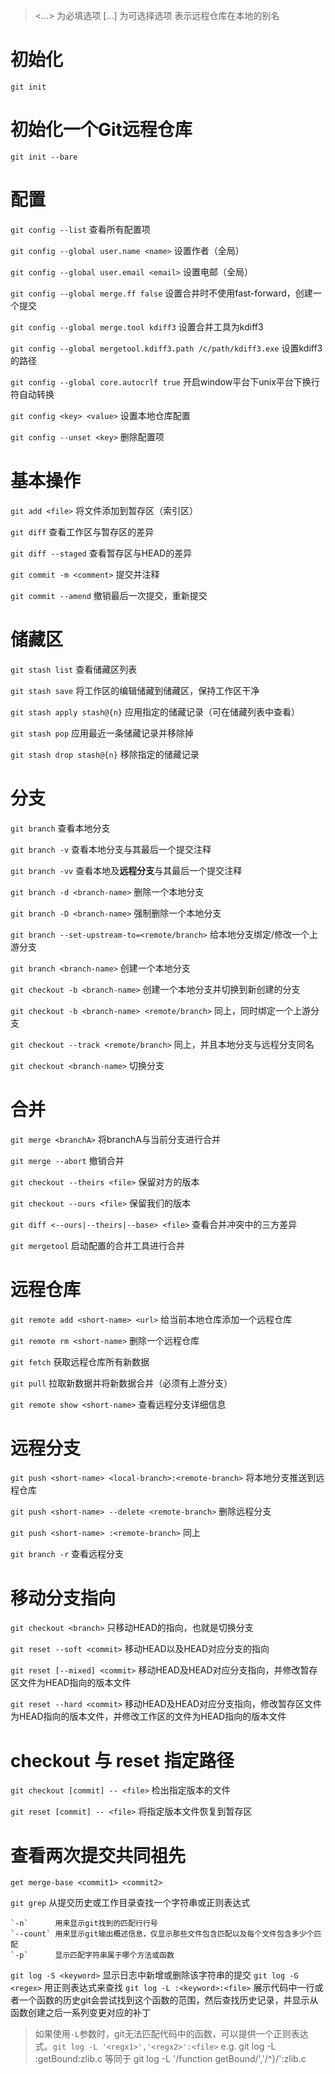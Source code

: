 > <...> 为必填选项
> [...] 为可选择选项
> <short-name> 表示远程仓库在本地的别名

# 初始化

`git init`

# 初始化一个Git远程仓库

`git init --bare`

# 配置

`git config --list` 查看所有配置项

`git config --global user.name <name>` 设置作者（全局）

`git config --global user.email <email>` 设置电邮（全局）

`git config --global merge.ff false` 设置合并时不使用fast-forward，创建一个提交

`git config --global merge.tool kdiff3` 设置合并工具为kdiff3

`git config --global mergetool.kdiff3.path /c/path/kdiff3.exe` 设置kdiff3的路径

`git config --global core.autocrlf true` 开启window平台下unix平台下换行符自动转换

`git config <key> <value>` 设置本地仓库配置

`git config --unset <key>` 删除配置项

# 基本操作

`git add <file>` 将文件添加到暂存区（索引区）

`git diff` 查看工作区与暂存区的差异

`git diff --staged` 查看暂存区与HEAD的差异

`git commit -m <comment>` 提交并注释

`git commit --amend` 撤销最后一次提交，重新提交

# 储藏区

`git stash list` 查看储藏区列表

`git stash save` 将工作区的编辑储藏到储藏区，保持工作区干净

`git stash apply stash@{n}` 应用指定的储藏记录（可在储藏列表中查看）

`git stash pop` 应用最近一条储藏记录并移除掉

`git stash drop stash@{n}` 移除指定的储藏记录

# 分支

`git branch` 查看本地分支

`git branch -v` 查看本地分支与其最后一个提交注释

`git branch -vv` 查看本地及**远程分支**与其最后一个提交注释

`git branch -d <branch-name>` 删除一个本地分支

`git branch -D <branch-name>` 强制删除一个本地分支

`git branch --set-upstream-to=<remote/branch>` 给本地分支绑定/修改一个上游分支

`git branch <branch-name>` 创建一个本地分支

`git checkout -b <branch-name>` 创建一个本地分支并切换到新创建的分支

`git checkout -b <branch-name> <remote/branch>` 同上，同时绑定一个上游分支

`git checkout --track <remote/branch>` 同上，并且本地分支与远程分支同名

`git checkout <branch-name>` 切换分支

# 合并

`git merge <branchA>` 将branchA与当前分支进行合并

`git merge --abort` 撤销合并

`git checkout --theirs <file>` 保留对方的版本

`git checkout --ours <file>` 保留我们的版本

`git diff <--ours|--theirs|--base> <file>` 查看合并冲突中的三方差异

`git mergetool` 启动配置的合并工具进行合并

# 远程仓库

`git remote add <short-name> <url>` 给当前本地仓库添加一个远程仓库

`git remote rm <short-name>` 删除一个远程仓库

`git fetch` 获取远程仓库所有新数据

`git pull` 拉取新数据并将新数据合并（必须有上游分支）

`git remote show <short-name>` 查看远程分支详细信息

# 远程分支

`git push <short-name> <local-branch>:<remote-branch>` 将本地分支推送到远程仓库

`git push <short-name> --delete <remote-branch>` 删除远程分支

`git push <short-name> :<remote-branch>` 同上

`git branch -r` 查看远程分支

# 移动分支指向

`git checkout <branch>` 只移动HEAD的指向，也就是切换分支

`git reset --soft <commit>` 移动HEAD以及HEAD对应分支的指向

`git reset [--mixed] <commit>` 移动HEAD及HEAD对应分支指向，并修改暂存区文件为HEAD指向的版本文件

`git reset --hard <commit>` 移动HEAD及HEAD对应分支指向，修改暂存区文件为HEAD指向的版本文件，并修改工作区的文件为HEAD指向的版本文件

# checkout 与 reset 指定路径

`git checkout [commit] -- <file>` 检出指定版本的文件

`git reset [commit] -- <file>` 将指定版本文件恢复到暂存区
    
# 查看两次提交共同祖先

`get merge-base <commit1> <commit2>`
    

`git grep` 从提交历史或工作目录查找一个字符串或正则表达式  
  
    `-n`      用来显示git找到的匹配行行号  
    `--count` 用来显示git输出概述信息，仅显示那些文件包含匹配以及每个文件包含多少个匹配  
    `-p`      显示匹配字符串属于哪个方法或函数  
  
`git log -S <keyword>` 显示日志中新增或删除该字符串的提交
`git log -G <regex>` 用正则表达式来查找
`git log -L :<keyword>:<file>` 展示代码中一行或者一个函数的历史git会尝试找到这个函数的范围，然后查找历史记录，并显示从函数创建之后一系列变更对应的补丁

> 如果使用`-L`参数时，git无法匹配代码中的函数，可以提供一个正则表达式。`git log -L '<regx1>','<regx2>':<file>`
> e.g. git log -L :getBound:zlib.c 等同于 git log -L '/function getBound/','/^}/':zlib.c


